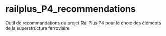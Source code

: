 # railplus_P4_recommendations
Outil de recommandations du projet RailPlus P4 pour le choix des éléments de la superstructure ferroviaire
